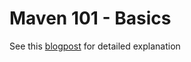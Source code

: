 # Maven 101 - Basics

See this [blogpost](https://bwgjoseph.com/maven-101-basics) for detailed explanation
